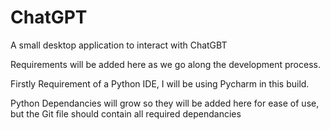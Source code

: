 # ChatGPT
A small desktop application to interact with ChatGBT 

Requirements will be added here as we go along the development process. 


Firstly Requirement of a Python IDE, I will be using Pycharm in this build.


Python Dependancies will grow so they will be added here for ease of use, but the Git file should contain all required dependancies


